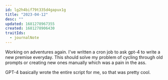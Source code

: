 ```yaml
---
id: lg2h4bif79t335d4gapux1g
title: "2023-04-12"
desc: ""
updated: 1681278967355
created: 1681278906430
traitIds:
  - journalNote
---
```


Working on adventures again. I've written a cron job to
ask gpt-4 to write a new premise everyday. This should
solve my problem of cycling through old prompts or creating
new ones manually which was a pain in the ass.

GPT-4 basically wrote the entire script for me, so that
was pretty cool.
